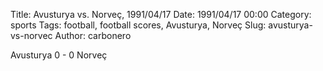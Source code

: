 Title: Avusturya vs. Norveç, 1991/04/17
Date: 1991/04/17 00:00
Category: sports
Tags: football, football scores, Avusturya, Norveç
Slug: avusturya-vs-norvec
Author: carbonero


Avusturya 0 - 0 Norveç
